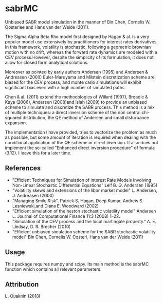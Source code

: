 # sabrMC
Unbiased SABR model simulation in the manner of Bin Chen, Cornelis W. Oosterlee and Hans van der Weide (2011).

The Sigma Alpha Beta Rho model first designed by Hagan & al. is a very popular model use extensively by practitioners
for interest rates derivatives. In this framework, volatility is stochastic, following a geometric brownian motion
with no drift, whereas the forward rate dynamics are modeled with a CEV process.However, despite the simplicity of its formulation, 
it does not allow for closed form analytical solutions. 

Moreover as pointed by early authors Andersen (1995) and Andersen & Andreasen (2000) Euler-Maruyama and Milstein discretization scheme 
are biased for the CEV process, and monte carlo simulations will exhibit significant bias even with a high number of simulated paths.

Chen & al. (2011) extend the methodologies of Willard (1997), Broadie & Kaya (2006), Andersen (2008)and  Islah (2009) to provide an unbiased
scheme to simulate and discretize the SABR process. This method is a mix of  multiple techniques: a direct inversion scheme of the non central
 chi-squared distribution, the QE method of Andersen and small disturbance expansion.   

The implementation I have provided, tries to vectorize the problem as much as possible, but some amount of iteration is required when dealing
with the conditional application of the QE scheme or direct inversion. It also does not implement the so-called "Enhanced direct inversion procedure"
of formula (3.12). I leave this for a later time.        

References
----------
 * "Efficient Techniques for Simulation of Interest Rate Models Involving Non-Linear Stochastic Differential Equations"
   Leif B. G. Andersen (1995)
 * "Volatility skews and extensions of the libor market model"
   L. Andersen, J. Andreasen (2000)
 * "Managing Smile Risk",
   Patrick S. Hagan, Deep Kumar, Andrew S. Lesniewski,and Diana E. Woodward (2002)
 * "Efficient simulation of the heston stochastic volatility model"
   Andersen L. Journal of Computational Finance 11:3 (2008) 1–22.
 * "Simulation of the CEV process and the local martingale property."
	A. E. Lindsay, D. R. Brecher (2010)
 * "Efficient unbiased simulation scheme for the SABR stochastic volatility model"
       Bin Chen, Cornelis W. Oosterl, Hans van der Weide (2011)

Usage
-----
This package requires numpy and scipy. Its main method is the sabrMC function which contains all relevant parameters.
 
Attribution
-----------
L. Ouaknin (2018)
